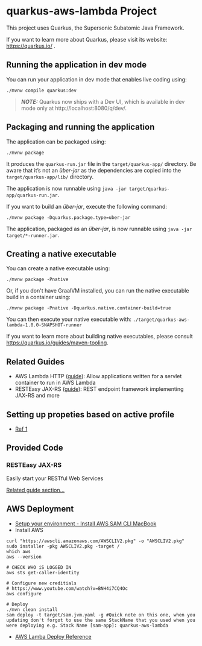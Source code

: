 # quarkus-aws-lambda Project

This project uses Quarkus, the Supersonic Subatomic Java Framework.

If you want to learn more about Quarkus, please visit its website: https://quarkus.io/ .

## Running the application in dev mode

You can run your application in dev mode that enables live coding using:
```shell script
./mvnw compile quarkus:dev
```

> **_NOTE:_**  Quarkus now ships with a Dev UI, which is available in dev mode only at http://localhost:8080/q/dev/.

## Packaging and running the application

The application can be packaged using:
```shell script
./mvnw package
```
It produces the `quarkus-run.jar` file in the `target/quarkus-app/` directory.
Be aware that it’s not an _über-jar_ as the dependencies are copied into the `target/quarkus-app/lib/` directory.

The application is now runnable using `java -jar target/quarkus-app/quarkus-run.jar`.

If you want to build an _über-jar_, execute the following command:
```shell script
./mvnw package -Dquarkus.package.type=uber-jar
```

The application, packaged as an _über-jar_, is now runnable using `java -jar target/*-runner.jar`.

## Creating a native executable

You can create a native executable using: 
```shell script
./mvnw package -Pnative
```

Or, if you don't have GraalVM installed, you can run the native executable build in a container using: 
```shell script
./mvnw package -Pnative -Dquarkus.native.container-build=true
```

You can then execute your native executable with: `./target/quarkus-aws-lambda-1.0.0-SNAPSHOT-runner`

If you want to learn more about building native executables, please consult https://quarkus.io/guides/maven-tooling.

## Related Guides

- AWS Lambda HTTP ([guide](https://quarkus.io/guides/amazon-lambda-http)): Allow applications written for a servlet container to run in AWS Lambda
- RESTEasy JAX-RS ([guide](https://quarkus.io/guides/rest-json)): REST endpoint framework implementing JAX-RS and more

## Setting up propeties based on active profile
- [Ref 1](https://access.redhat.com/documentation/en-us/red_hat_build_of_quarkus/1.3/html/configuring_your_quarkus_applications/proc-using-configuration-profiles_quarkus-configuration-guide) 

## Provided Code

### RESTEasy JAX-RS

Easily start your RESTful Web Services

[Related guide section...](https://quarkus.io/guides/getting-started#the-jax-rs-resources)

## AWS Deployment
- [Setup your environment - Install AWS SAM CLI MacBook](https://docs.aws.amazon.com/serverless-application-model/latest/developerguide/serverless-sam-cli-install-mac.html)
- Install AWS
```shell script
curl "https://awscli.amazonaws.com/AWSCLIV2.pkg" -o "AWSCLIV2.pkg"
sudo installer -pkg AWSCLIV2.pkg -target /
which aws
aws --version

# CHECK WHO iS LOGGED IN
aws sts get-caller-identity

# Configure new creditials
# https://www.youtube.com/watch?v=BNH4i7CQ4Oc
aws configure

# Deploy
./mvn clean install
sam deploy -t target/sam.jvm.yaml -g #Quick note on this one, when you updating don't forgot to use the same StackName that you used when you were deploying e.g. Stack Name [sam-app]: quarkus-aws-lambda
```
- [AWS Lamba Deploy Reference](https://www.youtube.com/watch?v=BOvxdY8cSHw)